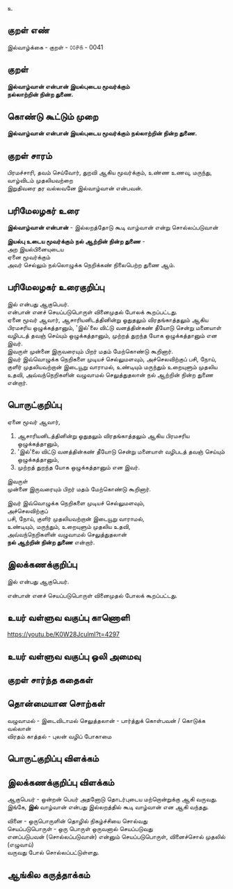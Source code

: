 உ

## குறள் எண் 

இல்வாழ்க்கை - குறள் - ௦௦௪௧ - 0041  

## குறள் 

**இல்வாழ்வான் என்பான் இயல்புடைய மூவர்க்கும்  
நல்லாற்றின் நின்ற துணை.** 

## கொண்டு கூட்டும் முறை

**இல்வாழ்வான் என்பான் இயல்புடைய மூவர்க்கும் நல்லாற்றின் நின்ற துணை.** 

## குறள் சாரம் 

பிரமச்சாரி, தவம் செய்வோர், துறவி ஆகிய மூவர்க்கும், உண்ண உணவு, மருந்து, வாழ்விடம் முதலியவற்றை   
இறுதிவரை தர வல்லவனே இல்வாழ்வான் என்பவன்.

## பரிமேலழகர் உரை

**இல்வாழ்வான் என்பான்** - இல்லறத்தோடு கூடி வாழ்வான் என்று சொல்லப்படுவான்  

**இயல்பு உடைய மூவர்க்கும் நல் ஆற்றின் நின்ற துணை** -  
அற இயல்பினையுடைய  
ஏனை மூவர்க்கும்  
அவர் செல்லும் நல்லொழுக்க நெறிக்கண் நிலைபெற்ற துணை ஆம்.	

## பரிமேலழகர் உரைகுறிப்பு   

இல் என்பது ஆகுபெயர்.  
என்பான் எனச் செயப்படுபொருள் வினைமுதல் போலக் கூறப்பட்டது.  
ஏனை மூவர் ஆவார், ஆசாரியனிடத்தினின்று ஓதுதலும் விரதங்காத்தலும் ஆகிய பிரமசரிய ஒழுக்கத்தானும், 'இல்'லை விட்டு வனத்தின்கண் தீயோடு சென்று மனையாள் வழிபடத் தவஞ் செய்யும் ஒழுக்கத்தானும், முற்றத் துறந்த யோக ஒழுக்கத்தானும் என இவர்.  
இவருள் முன்னை இருவரையும் பிறர் மதம் மேற்கொண்டு கூறினார்.  
இவர் இவ்வொழுக்க நெறிகளை முடியச் செல்லுமளவும், அச்செலவிற்குப் பசி, நோய், குளிர் முதலியவற்றான் இடையூறு வாராமல், உண்டியும் மருந்தும் உறையுளும் முதலிய உதவி, அவ்வந்நெறிகளின் வழுவாமல் செலுத்துதலான் நல் ஆற்றின் நின்ற துணை என்றார். 

## பொருட்குறிப்பு 

ஏனை மூவர் ஆவார்,  
1. ஆசாரியனிடத்தினின்று ஓதுதலும் விரதங்காத்தலும் ஆகிய பிரமசரிய ஒழுக்கத்தானும்,  
2. 'இல்'லை விட்டு வனத்தின்கண் தீயோடு சென்று மனையாள் வழிபடத் தவஞ் செய்யும் ஒழுக்கத்தானும்,  
3. முற்றத் துறந்த யோக ஒழுக்கத்தானும் என இவர்.  

இவருள்  
முன்னை இருவரையும் பிறர் மதம் மேற்கொண்டு கூறினார்.  

இவர் இவ்வொழுக்க நெறிகளை முடியச் செல்லுமளவும்,  
அச்செலவிற்குப்  
பசி, நோய், குளிர் முதலியவற்றான் இடையூறு வாராமல்,  
உண்டியும், மருந்தும், உறையுளும் முதலிய உதவி,  
அவ்வந்நெறிகளின் வழுவாமல் செலுத்துதலான்  
**நல் ஆற்றின் நின்ற துணை** என்றார்.  

## இலக்கணக்குறிப்பு  

இல் என்பது ஆகுபெயர்.  

என்பான் எனச் செயப்படுபொருள் வினைமுதல் போலக் கூறப்பட்டது.  

## உயர் வள்ளுவ வகுப்பு காணொளி
https://youtu.be/K0W28JculmI?t=4297

## உயர் வள்ளுவ வகுப்பு ஒலி அமைவு 

 
## குறள் சார்ந்த கதைகள் 


## தொன்மையான சொற்கள்

வழுவாமல் - இடைவிடாமல் 
செலுத்தலான் - பார்த்துக் கொள்பவன் / கொடுக்க வல்லான்  
விரதம் காத்தல் - புலன் வழிப் போகாமை 

## பொருட்குறிப்பு விளக்கம்


## இலக்கணக்குறிப்பு விளக்கம்

ஆகுபெயர் - ஒன்றன் பெயர் அதனோடு தொடர்புடைய மற்றொன்றுக்கு ஆகி வருவது.  
இங்கே, **இல்** வாழ்வான் என்பது இல்லறத்தில் கூடி வாழ்வான் என ஆகி வந்தது.

வினை - ஒருபொருளின் தொழில் நிகழ்ச்சியை சொல்வது  
செயப்படுபொருள் - ஒரு பொருள் ஒருவனால் செயப்படுவது  
எனப்படுபவன் (சொல்லப்படுவான்) என்னும் செயப்படுபொருள், வினைச்சொல் முதலில் (எழுவாய்)  
வருவது போல் சொல்லப்பட்டுள்ளது.

## ஆங்கில கருத்தாக்கம் 


